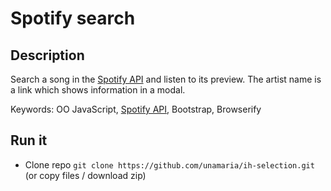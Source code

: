 # Spotify search

## Description

Search a song in the [Spotify API](https://developer.spotify.com/web-api/search-item/) and listen to its preview. The artist name is a link which shows information in a modal.

Keywords: OO JavaScript, [Spotify API](https://developer.spotify.com/web-api/search-item/), Bootstrap, Browserify

## Run it

* Clone repo `git clone https://github.com/unamaria/ih-selection.git` (or copy files / download zip)
